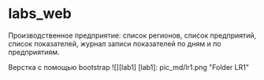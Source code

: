 # labs_web
Производственное предприятие: список регионов, список предприятий, список показателей, журнал записи показателей по дням и по предприятиям.

Верстка с помощью bootstrap
![][lab1]
[lab1]: pic_md/lr1.png "Folder LR1"